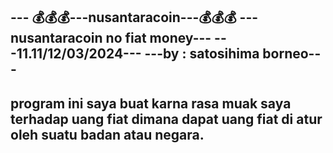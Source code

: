 ---                            💰💰💰---nusantaracoin---💰💰💰
                              ---nusantaracoin no fiat money---
                                   ---11.11/12/03/2024---
                                ---by : satosihima borneo---
---------------------------------------------------------------------------------------------------
program ini saya buat karna rasa muak saya terhadap uang fiat dimana dapat uang fiat di atur oleh 
suatu badan atau negara.
---------------------------------------------------------------------------------------------------
